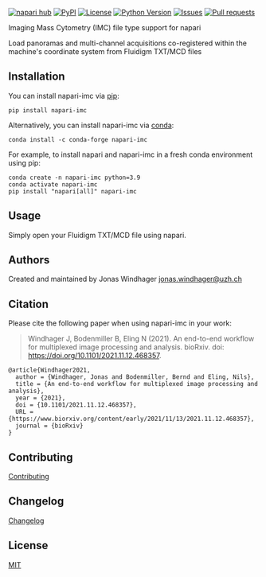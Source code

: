 
[![napari hub](https://img.shields.io/endpoint?url=https://api.napari-hub.org/shields/napari-imc)](https://napari-hub.org/plugins/napari-imc)
[![PyPI](https://img.shields.io/pypi/v/napari-imc.svg?color=green)](https://pypi.org/project/napari-imc)
[![License](https://img.shields.io/pypi/l/napari-imc.svg?color=green)](https://github.com/BodenmillerGroup/napari-imc/raw/main/LICENSE)
[![Python Version](https://img.shields.io/pypi/pyversions/napari-imc.svg?color=green)](https://python.org)
[![Issues](https://img.shields.io/github/issues/BodenmillerGroup/napari-imc)](https://github.com/BodenmillerGroup/napari-imc/issues)
[![Pull requests](https://img.shields.io/github/issues-pr/BodenmillerGroup/napari-imc)](https://github.com/BodenmillerGroup/napari-imc/pulls)

Imaging Mass Cytometry (IMC) file type support for napari

Load panoramas and multi-channel acquisitions co-registered within the machine's coordinate system from Fluidigm TXT/MCD files

## Installation

You can install napari-imc via [pip](https://pypi.org/project/pip/):

    pip install napari-imc
    
Alternatively, you can install napari-imc via [conda](https://conda.io/):

    conda install -c conda-forge napari-imc
    
For example, to install napari and napari-imc in a fresh conda environment using pip:

    conda create -n napari-imc python=3.9
    conda activate napari-imc
    pip install "napari[all]" napari-imc
    
## Usage

Simply open your Fluidigm TXT/MCD file using napari.

## Authors

Created and maintained by Jonas Windhager [jonas.windhager@uzh.ch](mailto:jonas.windhager@uzh.ch)

## Citation

Please cite the following paper when using napari-imc in your work:

> Windhager J, Bodenmiller B, Eling N (2021). An end-to-end workflow for multiplexed image processing and analysis. bioRxiv. doi: https://doi.org/10.1101/2021.11.12.468357.

    @article{Windhager2021,
      author = {Windhager, Jonas and Bodenmiller, Bernd and Eling, Nils},
      title = {An end-to-end workflow for multiplexed image processing and analysis},
      year = {2021},
      doi = {10.1101/2021.11.12.468357},
      URL = {https://www.biorxiv.org/content/early/2021/11/13/2021.11.12.468357},
      journal = {bioRxiv}
    }

## Contributing

[Contributing](https://github.com/BodenmillerGroup/napari-imc/blob/main/CONTRIBUTING.md)

## Changelog

[Changelog](https://github.com/BodenmillerGroup/napari-imc/blob/main/CHANGELOG.md)

## License

[MIT](https://github.com/BodenmillerGroup/napari-imc/blob/main/LICENSE.md)
